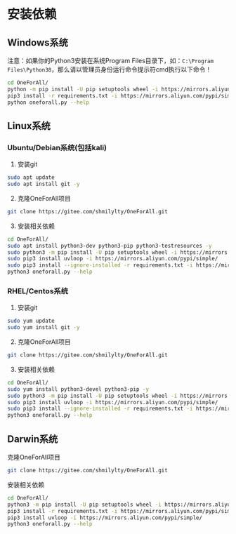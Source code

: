 # 安装依赖

## Windows系统

注意：如果你的Python3安装在系统Program Files目录下，如：`C:\Program Files\Python38`，那么请以管理员身份运行命令提示符cmd执行以下命令！

```bash
cd OneForAll/
python -m pip install -U pip setuptools wheel -i https://mirrors.aliyun.com/pypi/simple/
pip3 install -r requirements.txt -i https://mirrors.aliyun.com/pypi/simple/
python oneforall.py --help
```

## Linux系统

### Ubuntu/Debian系统(包括kali)

1. 安装git
```bash
sudo apt update
sudo apt install git -y
```

2. 克隆OneForAll项目
```bash
git clone https://gitee.com/shmilylty/OneForAll.git
```

3. 安装相关依赖
```bash
cd OneForAll/
sudo apt install python3-dev python3-pip python3-testresources -y
sudo python3 -m pip install -U pip setuptools wheel -i https://mirrors.aliyun.com/pypi/simple/
sudo pip3 install uvloop -i https://mirrors.aliyun.com/pypi/simple/
sudo pip3 install --ignore-installed -r requirements.txt -i https://mirrors.aliyun.com/pypi/simple/
python3 oneforall.py --help
```

### RHEL/Centos系统

1. 安装git
```bash
sudo yum update
sudo yum install git -y
```

2. 克隆OneForAll项目
```bash
git clone https://gitee.com/shmilylty/OneForAll.git
```

3. 安装相关依赖
```bash
cd OneForAll/
sudo yum install python3-devel python3-pip -y
sudo python3 -m pip install -U pip setuptools wheel -i https://mirrors.aliyun.com/pypi/simple/
sudo pip3 install uvloop -i https://mirrors.aliyun.com/pypi/simple/
sudo pip3 install --ignore-installed -r requirements.txt -i https://mirrors.aliyun.com/pypi/simple/
python3 oneforall.py --help
```

## Darwin系统

克隆OneForAll项目
```bash
git clone https://gitee.com/shmilylty/OneForAll.git
```

安装相关依赖
```bash
cd OneForAll/
python3 -m pip install -U pip setuptools wheel -i https://mirrors.aliyun.com/pypi/simple/
pip3 install -r requirements.txt -i https://mirrors.aliyun.com/pypi/simple/
pip3 install uvloop -i https://mirrors.aliyun.com/pypi/simple/
python3 oneforall.py --help
```
